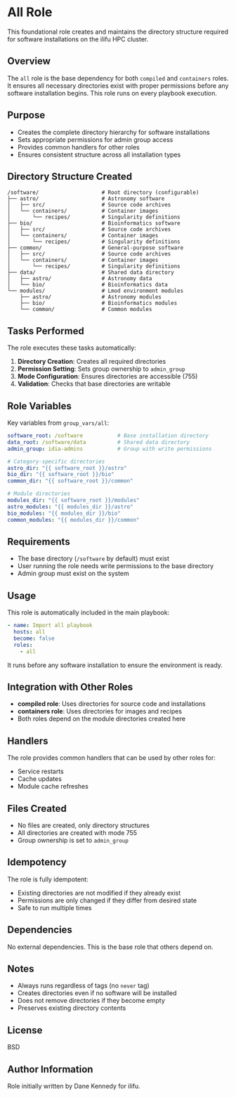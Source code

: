All Role
========

This foundational role creates and maintains the directory structure required for software installations on the ilifu HPC cluster.

Overview
--------

The `all` role is the base dependency for both `compiled` and `containers` roles. It ensures all necessary directories exist with proper permissions before any software installation begins. This role runs on every playbook execution.

Purpose
-------

- Creates the complete directory hierarchy for software installations
- Sets appropriate permissions for admin group access
- Provides common handlers for other roles
- Ensures consistent structure across all installation types

Directory Structure Created
----------------------------

```
/software/                    # Root directory (configurable)
├── astro/                    # Astronomy software
│   ├── src/                  # Source code archives
│   └── containers/           # Container images
│       └── recipes/          # Singularity definitions
├── bio/                      # Bioinformatics software
│   ├── src/                  # Source code archives
│   └── containers/           # Container images
│       └── recipes/          # Singularity definitions
├── common/                   # General-purpose software
│   ├── src/                  # Source code archives
│   └── containers/           # Container images
│       └── recipes/          # Singularity definitions
├── data/                     # Shared data directory
│   ├── astro/                # Astronomy data
│   └── bio/                  # Bioinformatics data
└── modules/                  # Lmod environment modules
    ├── astro/                # Astronomy modules
    ├── bio/                  # Bioinformatics modules
    └── common/               # Common modules
```

Tasks Performed
---------------

The role executes these tasks automatically:

1. **Directory Creation**: Creates all required directories
2. **Permission Setting**: Sets group ownership to `admin_group`
3. **Mode Configuration**: Ensures directories are accessible (755)
4. **Validation**: Checks that base directories are writable

Role Variables
--------------

Key variables from `group_vars/all`:

```yaml
software_root: /software           # Base installation directory
data_root: /software/data          # Shared data directory
admin_group: idia-admins           # Group with write permissions

# Category-specific directories
astro_dir: "{{ software_root }}/astro"
bio_dir: "{{ software_root }}/bio"
common_dir: "{{ software_root }}/common"

# Module directories
modules_dir: "{{ software_root }}/modules"
astro_modules: "{{ modules_dir }}/astro"
bio_modules: "{{ modules_dir }}/bio"
common_modules: "{{ modules_dir }}/common"
```

Requirements
------------

- The base directory (`/software` by default) must exist
- User running the role needs write permissions to the base directory
- Admin group must exist on the system

Usage
-----

This role is automatically included in the main playbook:

```yaml
- name: Import all playbook
  hosts: all
  become: false
  roles:
    - all
```

It runs before any software installation to ensure the environment is ready.

Integration with Other Roles
----------------------------

- **compiled role**: Uses directories for source code and installations
- **containers role**: Uses directories for images and recipes
- Both roles depend on the module directories created here

Handlers
--------

The role provides common handlers that can be used by other roles for:
- Service restarts
- Cache updates
- Module cache refreshes

Files Created
-------------

- No files are created, only directory structures
- All directories are created with mode 755
- Group ownership is set to `admin_group`

Idempotency
-----------

The role is fully idempotent:
- Existing directories are not modified if they already exist
- Permissions are only changed if they differ from desired state
- Safe to run multiple times

Dependencies
------------

No external dependencies. This is the base role that others depend on.

Notes
-----

- Always runs regardless of tags (no `never` tag)
- Creates directories even if no software will be installed
- Does not remove directories if they become empty
- Preserves existing directory contents

License
-------

BSD

Author Information
------------------

Role initially written by Dane Kennedy for ilifu.